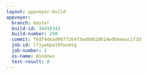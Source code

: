 ```yaml
---
layout: appveyor-build
appveyor:
  branch: master
  build-id: 34418343
  build-number: 290
  commit: f6df4dead0677264f3ed88628614e0b6eeac1f3d
  job-id: lf1yw6pa19fwsmiq
  job-number: 2
  os-name: Windows
  test-result: 0
---
```

